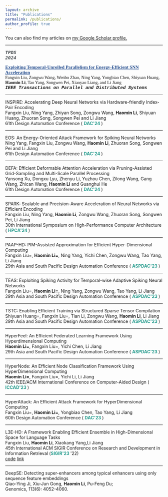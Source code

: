 ```yaml
---
layout: archive
title: "Publications"
permalink: /publications/
author_profile: true
---
```


You can also find my articles on <u><a href="https://scholar.google.com/citations?hl=zh-CN&user=635o82sAAAAJ">my Google Scholar profile</a>.</u>

--------



<!-- <code style="font-family: Georgia, serif; color: #494e52; background-color: #fafafa;">TPDS24</code> -->
<code style="font-style:italic; color: #494e52; background-color: #fafafa; font-size: 1.05em;"><b>TPDS 2024</b></code>
<!-- <code style="font-style:italic; color: #494e52; background-color: #fafafa; font-size: 1.25em;">TPDS 2024</code> -->
<a href="https://www.computer.org/csdl/journal/td/5555/01/10561563/1XSjAqPAVEs" style="color: #224b8d; font-family: Georgia, serif; font-size: 1.05em;"><strong>
  Exploiting Temporal-Unrolled Parallelism for Energy-Efficient SNN Acceleration</strong>
</a>
<br>
<span style="font-family: Georgia, serif; ">Fangxin Liu, Zongwu Wang, Wenbo Zhao, Ning Yang, Yongbiao Chen, Shiyuan Huang, <strong>Haomin Li</strong>, Tao Yang, Songwen Pei, Xiaoyao Liang, and Li Jiang
</span>
<br>
<span style="font-family: 'Courier New', Courier, monospace; font-style:italic; font-size: 1.02em;"><strong>
IEEE Transactions on Parallel and Distributed Systems</strong>
</span>

--------

INSPIRE: Accelerating Deep Neural Networks via Hardware-friendly Index-Pair Encoding
<br>
Fangxin Liu, Ning Yang, Zhiyan Song, Zongwu Wang, **Haomin Li**, Shiyuan Huang, Zhuoran Song, Songwen Pei and Li Jiang
<br>
61th Design Automation Conference ( <b><font color="#2a9d8f">DAC'24 </font></b> )

--------

EOS: An Energy-Oriented Attack Framework for Spiking Neural Networks
<br>
Ning Yang, Fangxin Liu, Zongwu Wang, **Haomin Li**, Zhuoran Song, Songwen Pei and Li Jiang
<br>
61th Design Automation Conference ( <b><font color="#2a9d8f">DAC'24 </font></b> )

--------

DEFA: Efficient Deformable Attention Acceleration via Pruning-Assisted Grid-Sampling and Multi-Scale Parallel Processing
<br>
Yansong Xu, Dongxu Lyu, Zhenyu Li, Yuzhou Chen, Zilong Wang, Gang Wang, Zhican Wang, **Haomin Li** and Guanghui He
<br>
61th Design Automation Conference ( <b><font color="#2a9d8f">DAC'24 </font></b> )

--------

SPARK: Scalable and Precision-Aware Acceleration of Neural Networks via Efficient Encoding
<br>
Fangxin Liu, Ning Yang, **Haomin Li**, Zongwu Wang, Zhuoran Song, Songwen Pei, Li Jiang
<br>
30th International Symposium on High-Performance Computer Architecture ( <b><font color="#2a9d8f">HPCA'24 </font></b> )

--------

PAAP-HD: PIM-Assisted Approximation for Efficient Hyper-Dimensional Computing
<br>
Fangxin Liu=, **Haomin Li=**, Ning Yang, Yichi Chen, Zongwu Wang, Tao Yang, Li Jiang
<br>
29th Asia and South Pacific Design Automation Conference ( <b><font color="#2a9d8f">ASPDAC'23 </font></b> )

--------

TEAS: Exploiting Spiking Activity for Temporal-wise Adaptive Spiking Neural Networks
<br>
Fangxin Liu=, **Haomin Li=**, Ning Yang, Zongwu Wang, Tao Yang, Li Jiang
<br>
29th Asia and South Pacific Design Automation Conference ( <b><font color="#2a9d8f">ASPDAC'23 </font></b> )

--------

TSTC: Enabling Efficient Training via Structured Sparse Tensor Compilation
<br>
Shiyuan Huang=, Fangxin Liu=, Tian Li, Zongwu Wang, **Haomin Li**, Li Jiang
<br>
29th Asia and South Pacific Design Automation Conference ( <b><font color="#2a9d8f">ASPDAC'23 </font></b> )

--------

HyperFeel: An Efficient Federated Learning Framework Using Hyperdimensional Computing
<br>
**Haomin Li=**, Fangxin Liu=, Yichi Chen, Li Jiang
<br>
29th Asia and South Pacific Design Automation Conference ( <b><font color="#2a9d8f">ASPDAC'23 </font></b> )

--------

HyperNode: An Efficient Node Classification Framework Using HyperDimensional Computing
<br>
**Haomin Li=**, Fangxin Liu=, Yichi Li, Li Jiang
<br>
42th IEEE/ACM International Conference on Computer-Aided Design ( <b><font color="#2a9d8f">ICCAD'23 </font></b> )

--------

HyperAttack: An Efficient Attack Framework for HyperDimensional Computing
<br>
Fangxin Liu=, **Haomin Li=**, Yongbiao Chen, Tao Yang, Li Jiang
<br>
60th Design Automation Conference ( <b><font color="#2a9d8f">DAC'23 </font></b> )

--------

L3E-HD: A Framework Enabling Efficient Ensemble in High-Dimensional Space for Language Tasks
<br>
Fangxin Liu, **Haomin Li**, Xiaokang Yang,Li Jiang
<br>
45th International ACM SIGIR Conference on Research and Development in Information Retrieval (<b><font color="#2a9d8f">SIGIR'23 </font></b>'22)
<br>
[code](https://github.com/MXHX7199/SIGIR22-EnsembleHDC)
[link](https://dl.acm.org/doi/abs/10.1145/3477495.3531761)

--------

DeepSE: Detecting super-enhancers among typical enhancers using only sequence feature embeddings
<br>
Qiao-Ying Ji, Xiu-Jun Gong, **Haomin Li**, Pu-Feng Du; 
<br>
Genomics, 113(6): 4052-4060.

<!-- {% for post in site.publications reversed %}
  {% include archive-single.html %}
{% endfor %} -->
